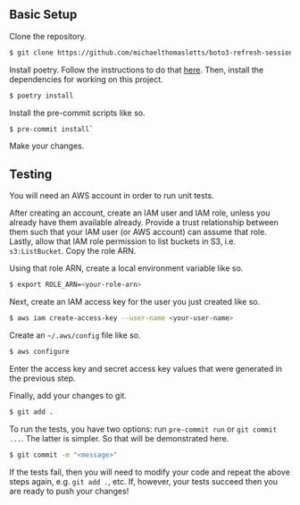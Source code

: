 ## Basic Setup

Clone the repository.

```bash
$ git clone https://github.com/michaelthomasletts/boto3-refresh-session.git && cd boto3-refresh-session
```

Install poetry. Follow the instructions to do that [here](https://python-poetry.org/docs/). Then, install the dependencies for working on this project.

```bash
$ poetry install
```

Install the pre-commit scripts like so.

```bash
$ pre-commit install`
```

Make your changes.

## Testing

You will need an AWS account in order to run unit tests.

After creating an account, create an IAM user and IAM role, unless you already have them available already. Provide a trust relationship between them such that your IAM user (or AWS account) can assume that role. Lastly, allow that IAM role permission to list buckets in S3, i.e. `s3:ListBucket`. Copy the role ARN.

Using that role ARN, create a local environment variable like so.

```bash
$ export ROLE_ARN=<your-role-arn>
```

Next, create an IAM access key for the user you just created like so.

```bash
$ aws iam create-access-key --user-name <your-user-name>
```

Create an `~/.aws/config` file like so.

```bash
$ aws configure
```

Enter the access key and secret access key values that were generated in the previous step.

Finally, add your changes to git.

```bash
$ git add .
```

To run the tests, you have two options: run `pre-commit run` or `git commit ...`. The latter is simpler. So that will be demonstrated here.

```bash
$ git commit -m "<message>"
```

If the tests fail, then you will need to modify your code and repeat the above steps again, e.g. `git add .`, etc. If, however, your tests succeed then you are ready to push your changes!